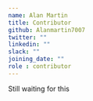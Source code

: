 ```yaml
---
name: Alan Martin
title: Contributor
github: Alanmartin7007
twitter: ""
linkedin: ""
slack: ""
joining_date: ""
role : contributor
---
```


Still waiting for this
